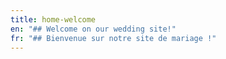 ```yaml
---
title: home-welcome
en: "## W﻿elcome on our wedding site!"
fr: "## B﻿ienvenue sur notre site de mariage !"
---
```

